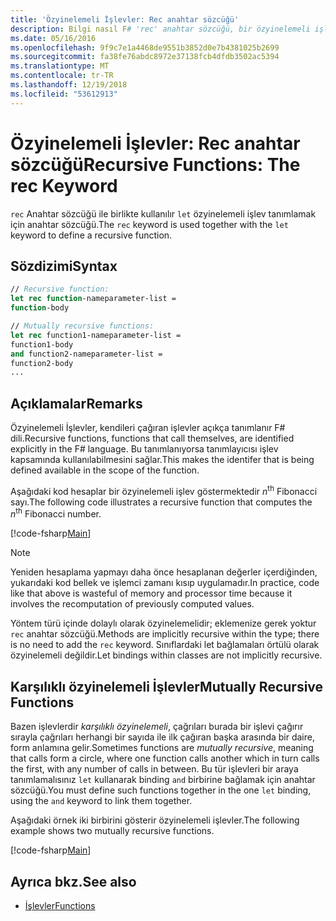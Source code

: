 ```yaml
---
title: 'Özyinelemeli İşlevler: Rec anahtar sözcüğü'
description: Bilgi nasıl F# 'rec' anahtar sözcüğü, bir özyinelemeli işlev tanımlamak için 'let' anahtar sözcüğü ile kullanılır.
ms.date: 05/16/2016
ms.openlocfilehash: 9f9c7e1a4468de9551b3852d0e7b4381025b2699
ms.sourcegitcommit: fa38fe76abdc8972e37138fcb4dfdb3502ac5394
ms.translationtype: MT
ms.contentlocale: tr-TR
ms.lasthandoff: 12/19/2018
ms.locfileid: "53612913"
---
```

# <a name="recursive-functions-the-rec-keyword"></a><span data-ttu-id="96d22-103">Özyinelemeli İşlevler: Rec anahtar sözcüğü</span><span class="sxs-lookup"><span data-stu-id="96d22-103">Recursive Functions: The rec Keyword</span></span>

<span data-ttu-id="96d22-104">`rec` Anahtar sözcüğü ile birlikte kullanılır `let` özyinelemeli işlev tanımlamak için anahtar sözcüğü.</span><span class="sxs-lookup"><span data-stu-id="96d22-104">The `rec` keyword is used together with the `let` keyword to define a recursive function.</span></span>

## <a name="syntax"></a><span data-ttu-id="96d22-105">Sözdizimi</span><span class="sxs-lookup"><span data-stu-id="96d22-105">Syntax</span></span>

```fsharp
// Recursive function:
let rec function-nameparameter-list =
function-body

// Mutually recursive functions:
let rec function1-nameparameter-list =
function1-body
and function2-nameparameter-list =
function2-body
...
```

## <a name="remarks"></a><span data-ttu-id="96d22-106">Açıklamalar</span><span class="sxs-lookup"><span data-stu-id="96d22-106">Remarks</span></span>

<span data-ttu-id="96d22-107">Özyinelemeli İşlevler, kendileri çağıran işlevler açıkça tanımlanır F# dili.</span><span class="sxs-lookup"><span data-stu-id="96d22-107">Recursive functions, functions that call themselves, are identified explicitly in the F# language.</span></span> <span data-ttu-id="96d22-108">Bu tanımlanıyorsa tanımlayıcısı işlev kapsamında kullanılabilmesini sağlar.</span><span class="sxs-lookup"><span data-stu-id="96d22-108">This makes the identifer that is being defined available in the scope of the function.</span></span>

<span data-ttu-id="96d22-109">Aşağıdaki kod hesaplar bir özyinelemeli işlev göstermektedir *n*<sup>th</sup> Fibonacci sayı.</span><span class="sxs-lookup"><span data-stu-id="96d22-109">The following code illustrates a recursive function that computes the *n*<sup>th</sup> Fibonacci number.</span></span>

[!code-fsharp[Main](../../../../samples/snippets/fsharp/lang-ref-1/snippet4001.fs)]

> [!NOTE]
> <span data-ttu-id="96d22-110">Yeniden hesaplama yapmayı daha önce hesaplanan değerler içerdiğinden, yukarıdaki kod bellek ve işlemci zamanı kısıp uygulamadır.</span><span class="sxs-lookup"><span data-stu-id="96d22-110">In practice, code like that above is wasteful of memory and processor time because it involves the recomputation of previously computed values.</span></span>

<span data-ttu-id="96d22-111">Yöntem türü içinde dolaylı olarak özyinelemelidir; eklemenize gerek yoktur `rec` anahtar sözcüğü.</span><span class="sxs-lookup"><span data-stu-id="96d22-111">Methods are implicitly recursive within the type; there is no need to add the `rec` keyword.</span></span> <span data-ttu-id="96d22-112">Sınıflardaki let bağlamaları örtülü olarak özyinelemeli değildir.</span><span class="sxs-lookup"><span data-stu-id="96d22-112">Let bindings within classes are not implicitly recursive.</span></span>

## <a name="mutually-recursive-functions"></a><span data-ttu-id="96d22-113">Karşılıklı özyinelemeli İşlevler</span><span class="sxs-lookup"><span data-stu-id="96d22-113">Mutually Recursive Functions</span></span>

<span data-ttu-id="96d22-114">Bazen işlevlerdir *karşılıklı özyinelemeli*, çağrıları burada bir işlevi çağırır sırayla çağrıları herhangi bir sayıda ile ilk çağıran başka arasında bir daire, form anlamına gelir.</span><span class="sxs-lookup"><span data-stu-id="96d22-114">Sometimes functions are *mutually recursive*, meaning that calls form a circle, where one function calls another which in turn calls the first, with any number of calls in between.</span></span> <span data-ttu-id="96d22-115">Bu tür işlevleri bir araya tanımlamalısınız `let` kullanarak binding `and` birbirine bağlamak için anahtar sözcüğü.</span><span class="sxs-lookup"><span data-stu-id="96d22-115">You must define such functions together in the one `let` binding, using the `and` keyword to link them together.</span></span>

<span data-ttu-id="96d22-116">Aşağıdaki örnek iki birbirini gösterir özyinelemeli işlevler.</span><span class="sxs-lookup"><span data-stu-id="96d22-116">The following example shows two mutually recursive functions.</span></span>

[!code-fsharp[Main](../../../../samples/snippets/fsharp/lang-ref-1/snippet4002.fs)]

## <a name="see-also"></a><span data-ttu-id="96d22-117">Ayrıca bkz.</span><span class="sxs-lookup"><span data-stu-id="96d22-117">See also</span></span>

- [<span data-ttu-id="96d22-118">İşlevler</span><span class="sxs-lookup"><span data-stu-id="96d22-118">Functions</span></span>](index.md)